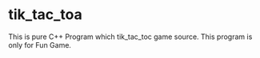 # tik_tac_toa
This is pure  C++ Program which tik_tac_toc game source. This program is only for Fun Game.
